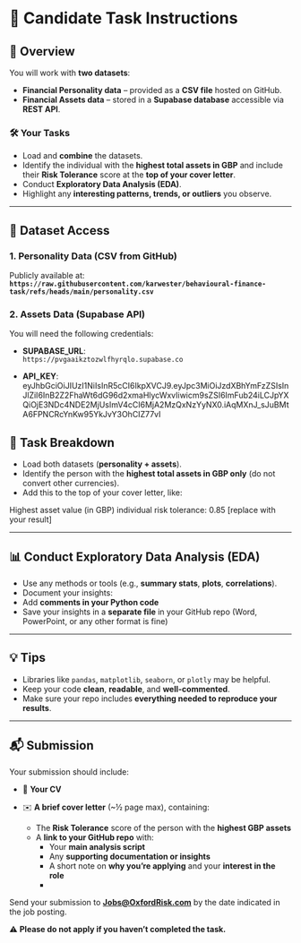 # 📄 Candidate Task Instructions

## 🧾 **Overview**

You will work with **two datasets**:

- **Financial Personality data** – provided as a **CSV file** hosted on GitHub.
- **Financial Assets data** – stored in a **Supabase database** accessible via **REST API**.

### 🛠️ **Your Tasks**

- Load and **combine** the datasets.
- Identify the individual with the **highest total assets in GBP** and include their **Risk Tolerance** score at the **top of your cover letter**.
- Conduct **Exploratory Data Analysis (EDA)**.
- Highlight any **interesting patterns, trends, or outliers** you observe.

---

## 📂 **Dataset Access**

### 1. **Personality Data** (CSV from GitHub)

Publicly available at:  
**`https://raw.githubusercontent.com/karwester/behavioural-finance-task/refs/heads/main/personality.csv`**

### 2. **Assets Data** (Supabase API)

You will need the following credentials:

- **SUPABASE_URL**:  
  `https://pvgaaikztozwlfhyrqlo.supabase.co`

- **API_KEY**:
eyJhbGciOiJIUzI1NiIsInR5cCI6IkpXVCJ9.eyJpc3MiOiJzdXBhYmFzZSIsInJlZiI6InB2Z2FhaWt6dG96d2xmaHlycWxvIiwicm9sZSI6ImFub24iLCJpYXQiOjE3NDc4NDE2MjUsImV4cCI6MjA2MzQxNzYyNX0.iAqMXnJ_sJuBMtA6FPNCRcYnKw95YkJvY3OhCIZ77vI

## 🧩 **Task Breakdown**

- Load both datasets (**personality + assets**).
- Identify the person with the **highest total assets in GBP only** (do not convert other currencies).
- Add this to the top of your cover letter, like:

Highest asset value (in GBP) individual risk tolerance: 0.85 [replace with your result]


---

## 📊 **Conduct Exploratory Data Analysis (EDA)**

- Use any methods or tools (e.g., **summary stats**, **plots**, **correlations**).
- Document your insights:
- Add **comments in your Python code**
- Save your insights in a **separate file** in your GitHub repo (Word, PowerPoint, or any other format is fine)

---

## 💡 **Tips**

- Libraries like `pandas`, `matplotlib`, `seaborn`, or `plotly` may be helpful.
- Keep your code **clean**, **readable**, and **well-commented**.
- Make sure your repo includes **everything needed to reproduce your results**.

---

## 📬 **Submission**

Your submission should include:

- 📄 **Your CV**

- ✉️ **A brief cover letter** (~½ page max), containing:
  - The **Risk Tolerance** score of the person with the **highest GBP assets**
  - A **link to your GitHub repo** with:
    - Your **main analysis script**
    - Any **supporting documentation or insights**
    - A short note on **why you’re applying** and your **interest in the role**
    - 
Send your submission to **Jobs@OxfordRisk.com** by the date indicated in the job posting.

⚠️ **Please do not apply if you haven’t completed the task.**

